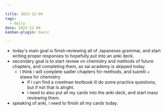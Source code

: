 ```yaml
---

title: 2023-12-04
tags:
  - daily
date: 2023-12-04
kanban-plugin: basic

---
```

- today's main goal is finish reviewing all of Japaneses grammar, and start writing proper responses to hopefully put into an anki deck.
- secondary goal is to start review on chemistry and methods of future chapters, and completing them, as sai academy is skipped today.
	- i think i will complete sadler chapters for methods, and luarelli + stawa for chemistry
		- if i can find a creelman textbook ill do some practice questions, but if not that is alright.
		- i need to also put all my cards into the anki deck, and start mass reviewing them.
- speaking of anki, i need to finish all my cards today.